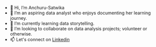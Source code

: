 - 👋 Hi, I’m Anchuru-Satwika
- 👀 I’m an aspiring data analyst who enjoys documenting her learning journey.
- 🌱 I’m currently learning data storytelling.
- 💞️ I’m looking to collaborate on data analysis projects; volunteer or otherwise.
- 📫 Let's connect on [Linkedin](https://www.linkedin.com/in/satwika-anchuru/)


<!---
Anchuru-Satwika/Anchuru-Satwika is a ✨ special ✨ repository because its `README.md` (this file) appears on your GitHub profile.
You can click the Preview link to take a look at your changes.
--->
